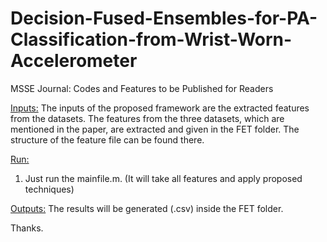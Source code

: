 # Decision-Fused-Ensembles-for-PA-Classification-from-Wrist-Worn-Accelerometer
MSSE Journal: Codes and Features to be Published for Readers

<Inputs:>
The inputs of the proposed framework are the extracted features from the datasets. The features from the three datasets, which are mentioned in the paper, are extracted and given in the FET folder. The structure of the feature file can be found there. 

<Run:>
1) Just run the mainfile.m. 
(It will take all features and apply proposed techniques) 

<Outputs:>
The results will be generated (.csv) inside the FET folder.


Thanks.
